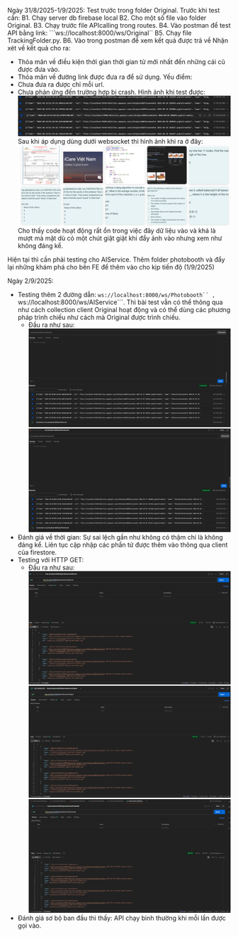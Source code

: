 Ngày 31/8/2025-1/9/2025:
Test trước trong folder Original.
Trước khi test cần:
B1. Chạy server db firebase local
B2. Cho một số file vào folder Original.
B3. Chạy trước file APIcalling trong routes.
B4. Vào postman để test API bằng link: ```ws://localhost:8000/ws/Original``
B5. Chạy file TrackingFolder.py.
B6. Vào trong postman để xem kết quả được trả về
Nhận xét về kết quả cho ra: 
- Thỏa mãn về điều kiện thời gian thời gian từ mới nhất đến những cái cũ được đưa vào.
- Thỏa mãn về đường link được đưa ra để sử dụng. 
Yếu điểm:
- Chưa đưa ra được chỉ mỗi url.
- Chưa phản ứng đến trường hợp bị crash.
Hình ảnh khi test được:
![alt text](image.png)
Sau khi áp dụng dùng dưới websocket thì hình ảnh khi ra ở đây:
![alt text](image-1.png)
Cho thấy code hoạt động rất ổn trong việc đây dữ liệu vào và khá là mượt mà mặt dù có một chút giật giật khi đẩy ảnh vào nhưng xem như không đáng kể.

Hiện tại thì cần phải testing cho AIService. Thêm folder photobooth và đẩy lại những khám phá cho bên FE để thêm vào cho kịp tiến độ (1/9/2025)

Ngày 2/9/2025:
- Testing thêm 2 đường dẫn: ```ws://localhost:8000/ws/Photobooth`` , ```ws://localhost:8000/ws/AIService```.
Thì bài test vẫn có thể thông qua như cách collection client Original hoạt động và có thể dùng các phương pháp trình chiếu như cách mà Original được trình chiếu.
    - Đầu ra như sau:
        ![alt text](image-5.png)
        ![alt text](image-6.png)
- Đánh giá về thời gian: Sự sai lệch gần như không có thậm chí là không đáng kể. Liên tục cập nhập các phần tử được thêm vào thông qua client của firestore.
- Testing với HTTP GET:
    - Đầu ra như sau: 
        ![alt text](image-2.png)
        ![alt text](image-3.png)
        ![alt text](image-4.png)
- Đánh giá sơ bộ ban đầu thì thấy: API chạy bình thường khi mỗi lần được gọi vào.